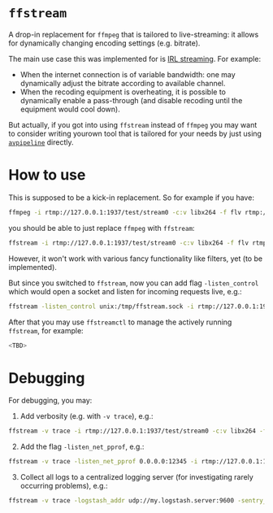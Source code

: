 # `ffstream`

A drop-in replacement for `ffmpeg` that is tailored to live-streaming: it allows for dynamically changing encoding settings (e.g. bitrate).

The main use case this was implemented for is [IRL streaming](https://kick.com/category/irl). For example:
* When the internet connection is of variable bandwidth: one may dynamically adjust the bitrate according to available channel.
* When the recoding equipment is overheating, it is possible to dynamically enable a pass-through (and disable recoding until the equipment would cool down).

But actually, if you got into using `ffstream` instead of `ffmpeg` you may want to consider writing yourown tool that is tailored for your needs by just using [`avpipeline`](https://github.com/xaionaro-go/avpipeline) directly.

# How to use

This is supposed to be a kick-in replacement. So for example if you have:
```sh
ffmpeg -i rtmp://127.0.0.1:1937/test/stream0 -c:v libx264 -f flv rtmp://127.0.0.1:1937/test/stream1
```
you should be able to just replace `ffmpeg` with `ffstream`:
```sh
ffstream -i rtmp://127.0.0.1:1937/test/stream0 -c:v libx264 -f flv rtmp://127.0.0.1:1937/test/stream1
```

However, it won't work with various fancy functionality like filters, yet (to be implemented).

But since you switched to `ffstream`, now you can add flag `-listen_control` which would open a socket and listen for incoming requests live, e.g.:
```sh
ffstream -listen_control unix:/tmp/ffstream.sock -i rtmp://127.0.0.1:1937/test/stream0 -c:v libx264 -f flv rtmp://127.0.0.1:1937/test/stream1
```

After that you may use `ffstreamctl` to manage the actively running `ffstream`, for example:
```sh
<TBD>
```

# Debugging
For debugging, you may:

1. Add verbosity (e.g. with `-v trace`), e.g.:
```sh
ffstream -v trace -i rtmp://127.0.0.1:1937/test/stream0 -c:v libx264 -f flv rtmp://127.0.0.1:1937/test/stream1
```

2. Add the flag `-listen_net_pprof`, e.g.:
```sh
ffstream -v trace -listen_net_pprof 0.0.0.0:12345 -i rtmp://127.0.0.1:1937/test/stream0 -c:v libx264 -f flv rtmp://127.0.0.1:1937/test/stream1
```

3. Collect all logs to a centralized logging server (for investigating rarely occurring problems), e.g.:
```sh
ffstream -v trace -logstash_addr udp://my.logstash.server:9600 -sentry_dsn https://my.sentry.server/URI -i rtmp://127.0.0.1:1937/test/stream0 -c:v libx264 -f flv rtmp://127.0.0.1:1937/test/stream1
```

